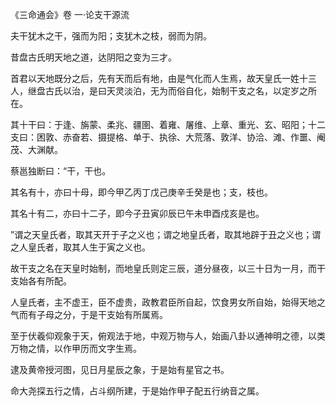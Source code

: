 《三命通会》卷 一·论支干源流

夫干犹木之干，强而为阳；支犹木之枝，弱而为阴。

昔盘古氏明天地之道，达阴阳之变为三才。

首君以天地既分之后，先有天而后有地，由是气化而人生焉，故天皇氏一姓十三人，继盘古氏以治，是曰天灵淡泊，无为而俗自化，始制干支之名，以定岁之所在。

其十干曰：于逢、旃蒙、柔兆、疆圉、着雍、屠维、上章、重光、玄、昭阳；十二支曰：困敦、赤奋若、摄提格、单于、执徐、大荒落、敦洋、协洽、滩、作噩、阉茂、大渊献。

蔡邕独断曰：“干，干也。

其名有十，亦曰十母，即今甲乙丙丁戊己庚辛壬癸是也；支，枝也。

其名十有二，亦曰十二子，即今子丑寅卯辰已午未申酉戍亥是也。

”谓之天皇氏者，取其天开于子之义也；谓之地皇氏者，取其地辟于丑之义也；谓之人皇氏者，取其人生于寅之义也。

故干支之名在天皇时始制，而地皇氏则定三辰，道分昼夜，以三十日为一月，而干支始各有所配。

人皇氏者，主不虚王，臣不虚贵，政教君臣所自起，饮食男女所自始，始得天地之气而有子母之分，于是干支始有所属焉。

至于伏羲仰观象于天，俯观法于地，中观万物与人，始画八卦以通神明之德，以类万物之情，以作甲历而文字生焉。

逮及黄帝授河图，见日月星辰之象，于是始有星官之书。

命大尧探五行之情，占斗纲所建，于是始作甲子配五行纳音之属。

